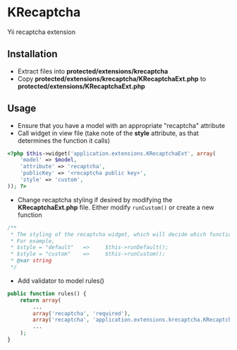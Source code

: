 KRecaptcha
=============================

Yii recaptcha extension

## Installation

* Extract files into **protected/extensions/krecaptcha**
* Copy **protected/extensions/krecaptcha/KRecaptchaExt.php** to **protected/extensions/KRecaptchaExt.php**

## Usage

* Ensure that you have a model with an appropriate "recaptcha" attribute
* Call widget in view file (take note of the **style** attribute, as that determines the function it calls)

```php
<?php $this->widget('application.extensions.KRecaptchaExt', array(
    'model' => $model,
    'attribute' => 'recaptcha',
    'publicKey' => '<recaptcha public key>',
    'style' => 'custom',
)); ?>
```

* Change recaptcha styling if desired by modifying the **KRecaptchaExt.php** file. Either modify `runCustom()` or create a new function

```php
/**
 * The styling of the recaptcha widget, which will decide which function to use
 * For example,
 * $style = "default"   =>     $this->runDefault();
 * $style = "custom"    =>     $this->runCustom();
 * @var string
 */
```

* Add validator to model rules()

```php
public function rules() {
	return array(
		...
		array('recaptcha', 'required'),
		array('recaptcha', 'application.extensions.krecaptcha.KRecaptchaValidator', 'privateKey' => '<recaptcha private key>'),
		...
	);
}
```